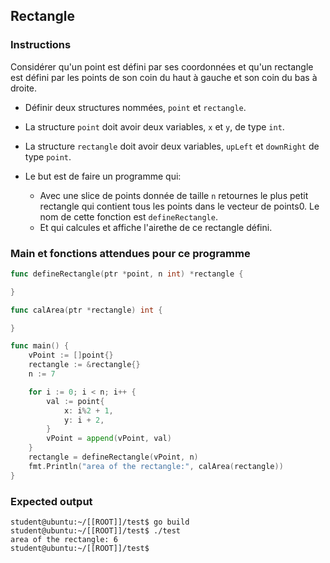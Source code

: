 ## Rectangle

### Instructions

Considérer qu'un point est défini par ses coordonnées et qu'un rectangle est défini par les points de son coin du haut à gauche et son coin du bas à droite.

-   Définir deux structures nommées, `point` et `rectangle`.

-   La structure `point` doit avoir deux variables, `x` et `y`, de type `int`.

-   La structure `rectangle` doit avoir deux variables, `upLeft` et `downRight` de type `point`.

-   Le but est de faire un programme qui:
    -   Avec une slice de points donnée de taille `n` retournes le plus petit rectangle qui contient tous les points dans le vecteur de points0. Le nom de cette fonction est `defineRectangle`.
    -   Et qui calcules et affiche l'airethe de ce rectangle défini.

### Main et fonctions attendues pour ce programme

```go
func defineRectangle(ptr *point, n int) *rectangle {

}

func calArea(ptr *rectangle) int {

}

func main() {
	vPoint := []point{}
	rectangle := &rectangle{}
	n := 7

	for i := 0; i < n; i++ {
		val := point{
			x: i%2 + 1,
			y: i + 2,
		}
		vPoint = append(vPoint, val)
	}
	rectangle = defineRectangle(vPoint, n)
	fmt.Println("area of the rectangle:", calArea(rectangle))
}
```

### Expected output

```console
student@ubuntu:~/[[ROOT]]/test$ go build
student@ubuntu:~/[[ROOT]]/test$ ./test
area of the rectangle: 6
student@ubuntu:~/[[ROOT]]/test$
```
